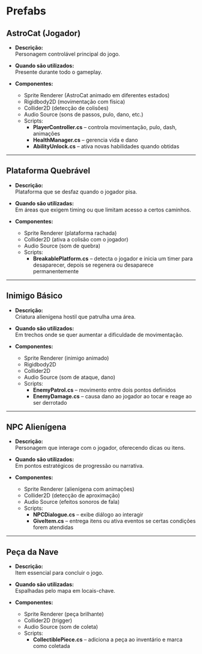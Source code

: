 # Prefabs

## AstroCat (Jogador)

- **Descrição:**  
  Personagem controlável principal do jogo.

- **Quando são utilizados:**  
  Presente durante todo o gameplay.

- **Componentes:**  
  - Sprite Renderer (AstroCat animado em diferentes estados)  
  - Rigidbody2D (movimentação com física)  
  - Collider2D (detecção de colisões)  
  - Audio Source (sons de passos, pulo, dano, etc.)  
  - Scripts:  
    - **PlayerController.cs** – controla movimentação, pulo, dash, animações  
    - **HealthManager.cs** – gerencia vida e dano  
    - **AbilityUnlock.cs** – ativa novas habilidades quando obtidas

---

## Plataforma Quebrável

- **Descrição:**  
  Plataforma que se desfaz quando o jogador pisa.

- **Quando são utilizadas:**  
  Em áreas que exigem timing ou que limitam acesso a certos caminhos.

- **Componentes:**  
  - Sprite Renderer (plataforma rachada)  
  - Collider2D (ativa a colisão com o jogador)  
  - Audio Source (som de quebra)  
  - Scripts:  
    - **BreakablePlatform.cs** – detecta o jogador e inicia um timer para desaparecer, depois se regenera ou desaparece permanentemente

---

## Inimigo Básico

- **Descrição:**  
  Criatura alienígena hostil que patrulha uma área.

- **Quando são utilizados:**  
  Em trechos onde se quer aumentar a dificuldade de movimentação.

- **Componentes:**  
  - Sprite Renderer (inimigo animado)  
  - Rigidbody2D  
  - Collider2D  
  - Audio Source (som de ataque, dano)  
  - Scripts:  
    - **EnemyPatrol.cs** – movimento entre dois pontos definidos  
    - **EnemyDamage.cs** – causa dano ao jogador ao tocar e reage ao ser derrotado

---

## NPC Alienígena

- **Descrição:**  
  Personagem que interage com o jogador, oferecendo dicas ou itens.

- **Quando são utilizados:**  
  Em pontos estratégicos de progressão ou narrativa.

- **Componentes:**  
  - Sprite Renderer (alienígena com animações)  
  - Collider2D (detecção de aproximação)  
  - Audio Source (efeitos sonoros de fala)  
  - Scripts:  
    - **NPCDialogue.cs** – exibe diálogo ao interagir  
    - **GiveItem.cs** – entrega itens ou ativa eventos se certas condições forem atendidas

---

## Peça da Nave

- **Descrição:**  
  Item essencial para concluir o jogo.

- **Quando são utilizadas:**  
  Espalhadas pelo mapa em locais-chave.

- **Componentes:**  
  - Sprite Renderer (peça brilhante)  
  - Collider2D (trigger)  
  - Audio Source (som de coleta)  
  - Scripts:  
    - **CollectiblePiece.cs** – adiciona a peça ao inventário e marca como coletada
